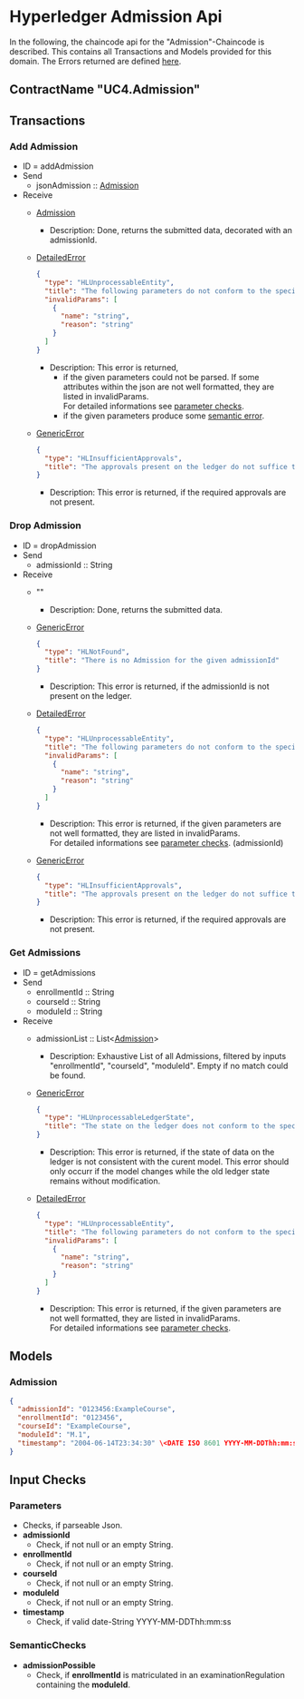 # Hyperledger Admission Api

In the following, the chaincode api for the "Admission"-Chaincode is described.
This contains all Transactions and Models provided for this domain.
The Errors returned are defined [here](errors.md#Errors).

## ContractName "UC4.Admission"

## Transactions

### Add Admission
- ID = addAdmission
- Send
    - jsonAdmission :: [Admission](#Admission)
- Receive
    - [Admission](#Admission)
      -  Description: Done, returns the submitted data, decorated with an admissionId.

    - [DetailedError](errors.md#DetailedError) 
      ```json
      {
        "type": "HLUnprocessableEntity",
        "title": "The following parameters do not conform to the specified format",
        "invalidParams": [
          {
            "name": "string",
            "reason": "string"
          }
        ]
      }
      ```
       - Description: This error is returned, 
         - if the given parameters could not be parsed. If some attributes within the json are not well formatted, they are listed in invalidParams.  
            For detailed informations see [parameter checks](#parameterChecks).
         - if the given parameters produce some [semantic error](#semanticChecks).
    
    - [GenericError](errors.md#GenericError) 
      ```json
      {
        "type": "HLInsufficientApprovals",
        "title": "The approvals present on the ledger do not suffice to execute this transaction"
      }
      ```
      - Description: This error is returned, if the required approvals are not present.


### Drop Admission
- ID = dropAdmission
- Send
    - admissionId :: String
- Receive
    - ""
      -  Description: Done, returns the submitted data.

    - [GenericError](errors.md#GenericError) 
      ```json
      {
        "type": "HLNotFound",
        "title": "There is no Admission for the given admissionId"
      }
      ```
      - Description: This error is returned, if the admissionId is not present on the ledger.

    - [DetailedError](errors.md#DetailedError) 
      ```json
      {
        "type": "HLUnprocessableEntity",
        "title": "The following parameters do not conform to the specified format",
        "invalidParams": [
          {
            "name": "string",
            "reason": "string"
          }
        ]
      }
      ```
      - Description: This error is returned, if the given parameters are not well formatted, they are listed in invalidParams.  
      For detailed informations see [parameter checks](#parameterChecks).
      (admissionId)

    - [GenericError](errors.md#GenericError) 
      ```json
      {
        "type": "HLInsufficientApprovals",
        "title": "The approvals present on the ledger do not suffice to execute this transaction"
      }
      ```
      - Description: This error is returned, if the required approvals are not present.


### Get Admissions
- ID = getAdmissions
- Send
    - enrollmentId :: String
    - courseId :: String
    - moduleId :: String
- Receive
    - admissionList :: List\<[Admission](#Admission)\>
      - Description: Exhaustive List of all Admissions, filtered by
      inputs "enrollmentId", "courseId", "moduleId".
      Empty if no match could be found.

    - [GenericError](errors.md#GenericError) 
      ```json
      {
        "type": "HLUnprocessableLedgerState",
        "title": "The state on the ledger does not conform to the specified format"
      }
      ```
      - Description: This error is returned, if the state of data on the ledger is not consistent with the curent model. This error should only occurr if the model changes while the old ledger state remains without modification.

    - [DetailedError](errors.md#DetailedError) 
      ```json
      {
        "type": "HLUnprocessableEntity",
        "title": "The following parameters do not conform to the specified format",
        "invalidParams": [
          {
            "name": "string",
            "reason": "string"
          }
        ]
      }
      ```
      - Description: This error is returned, if the given parameters are not well formatted, they are listed in invalidParams.  
      For detailed informations see [parameter checks](#parameterChecks).

## <a id="Models" />Models

### <a id="Admission" />Admission
```json
{
  "admissionId": "0123456:ExampleCourse",
  "enrollmentId": "0123456",
  "courseId": "ExampleCourse",
  "moduleId": "M.1",
  "timestamp": "2004-06-14T23:34:30" \<DATE ISO 8601 YYYY-MM-DDThh:mm:ss\>
}
```

## <a id="Checks" />Input Checks
### <a id="parameterChecks" />Parameters
- Checks, if parseable Json.
- **admissionId**
  - Check, if not null or an empty String.
- **enrollmentId**
  - Check, if not null or an empty String.
- **courseId**
  - Check, if not null or an empty String.
- **moduleId**
  - Check, if not null or an empty String.
- **timestamp**
  - Check, if valid date-String YYYY-MM-DDThh:mm:ss

### <a id="semanticChecks" />SemanticChecks
- **admissionPossible**
  - Check, if **enrollmentId** is matriculated in an examinationRegulation containing the **moduleId**.
